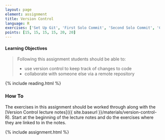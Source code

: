 ```yaml
---
layout: page
element: assignment
title: Version Control
language: R
exercises: ['Set Up Git', 'First Solo Commit', 'Second Solo Commit', 'Commit Multiple Files', 'Pushing Changes', 'Pulling and Pushing']
points: [15, 15, 15, 15, 20, 20]
---
```


#### Learning Objectives

> Following this assignment students should be able to:
>
> - use version control to keep track of changes to code
> - collaborate with someone else via a remote repository

{% include reading.html %}

### How To
The exercises in this assignment should be worked through along with the [Version Control lecture notes]({{ site.baseurl }}/materials/version-control-R). Start at the beginning of the lecture notes and do the exercises where they are linked to in the notes. 

{% include assignment.html %}
